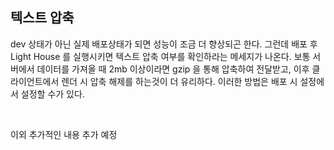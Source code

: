 ## 텍스트 압축

<p>dev 상태가 아닌 실제 배포상태가 되면 성능이 조금 더 향상되곤 한다. 그런데 배포 후 Light House 를 실행시키면 텍스트 압축 여부를 확인하라는 메세지가 나온다. 보통 서버에서 데이터를 가져올 때 2mb 이상이라면 gzip 을 통해 압축하여 전달받고, 이후 클라이언트에서 렌더 시 압축 해제를 하는것이 더 유리하다. 이러한 방법은 배포 시 설정에서 설정할 수가 있다.</p><br />

<p>이외 추가적인 내용 추가 예정</p>

